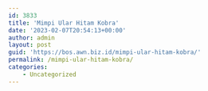 ```yaml
---
id: 3833
title: 'Mimpi Ular Hitam Kobra'
date: '2023-02-07T20:54:13+00:00'
author: admin
layout: post
guid: 'https://bos.awn.biz.id/mimpi-ular-hitam-kobra/'
permalink: /mimpi-ular-hitam-kobra/
categories:
    - Uncategorized
---
```


